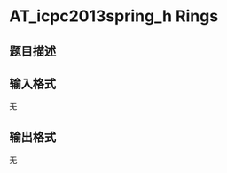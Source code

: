 # AT_icpc2013spring_h Rings

## 题目描述

[problemUrl]: https://atcoder.jp/contests/JAG2013Spring/tasks/icpc2013spring_h

## 输入格式

无

## 输出格式

无
